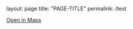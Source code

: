 layout: page
title: "PAGE-TITLE"
permalink: /test

[Open in Maps](https://www.google.com/maps/search/?api=1&query=37.484847,-122.148386)
